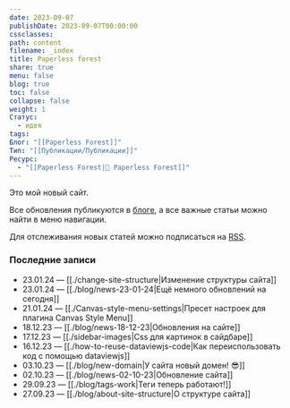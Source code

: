 ```yaml
---
date: 2023-09-07
publishDate: 2023-09-07T00:00:00
cssclasses: 
path: content
filename: _index
title: Paperless forest
share: true
menu: false
blog: true
toc: false
collapse: false
weight: 1
Статус:
  - идея
tags: 
Блог: "[[Paperless Forest]]"
Тип: "[[Публикации/Публикации]]"
Ресурс:
  - "[[Paperless Forest|🌱 Paperless Forest]]"
---
```



Это мой новый сайт.

Все обновления публикуются в [блоге](https://paperless-forest.ru/bloglink/), а все важные статьи можно найти в меню навигации.

Для отслеживания новых статей можно подписаться на [RSS](https://paperless-forest.ru/index.xml).

### Последние записи

- 23.01.24 — [[./change-site-structure|Изменение структуры сайта]]
- 23.01.24 — [[./blog/news-23-01-24|Ещё немного обновлений на сегодня]]
- 21.01.24 — [[./Canvas-style-menu-settings|Пресет настроек для плагина Canvas Style Menu]]
- 18.12.23 — [[./blog/news-18-12-23|Обновления на сайте]]
- 17.12.23 — [[./sidebar-images|Css для картинок в сайдбаре]]
- 16.12.23 — [[./how-to-reuse-dataviewjs-code|Как переиспользовать код с помощью dataviewjs]]
- 03.10.23 — [[./blog/new-domain|У сайта новый домен! 😎]]
- 02.10.23 — [[./blog/news-02-10-23|Обновление сайта]]
- 29.09.23 — [[./blog/tags-work|Теги теперь работают!]]
- 27.09.23 — [[./blog/about-site-structure|О структуре сайта]]


